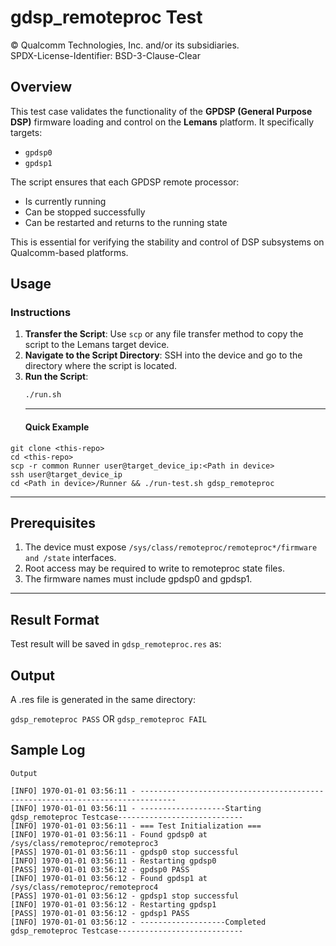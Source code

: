 # gdsp_remoteproc Test

© Qualcomm Technologies, Inc. and/or its subsidiaries.  
SPDX-License-Identifier: BSD-3-Clause-Clear

## Overview

This test case validates the functionality of the **GPDSP (General Purpose DSP)** firmware loading and control on the **Lemans** platform. It specifically targets:

- `gpdsp0`
- `gpdsp1`

The script ensures that each GPDSP remote processor:
- Is currently running
- Can be stopped successfully
- Can be restarted and returns to the running state

This is essential for verifying the stability and control of DSP subsystems on Qualcomm-based platforms.

## Usage

### Instructions

1. **Transfer the Script**: Use `scp` or any file transfer method to copy the script to the Lemans target device.
2. **Navigate to the Script Directory**: SSH into the device and go to the directory where the script is located.
3. **Run the Script**:
   ```sh
   ./run.sh
   ```
   ---
   #### Quick Example
```
git clone <this-repo>
cd <this-repo>
scp -r common Runner user@target_device_ip:<Path in device>
ssh user@target_device_ip
cd <Path in device>/Runner && ./run-test.sh gdsp_remoteproc
```
---
## Prerequisites
1. The device must expose `/sys/class/remoteproc/remoteproc*/firmware and /state` interfaces.
2. Root access may be required to write to remoteproc state files.
3. The firmware names must include gpdsp0 and gpdsp1.
 ---
 ## Result Format
Test result will be saved in `gdsp_remoteproc.res` as:  
## Output
A .res file is generated in the same directory:

`gdsp_remoteproc PASS`  OR   `gdsp_remoteproc FAIL`

## Sample Log
```
Output

[INFO] 1970-01-01 03:56:11 - ------------------------------------------------------------------------------
[INFO] 1970-01-01 03:56:11 - -------------------Starting gdsp_remoteproc Testcase----------------------------
[INFO] 1970-01-01 03:56:11 - === Test Initialization ===
[INFO] 1970-01-01 03:56:11 - Found gpdsp0 at /sys/class/remoteproc/remoteproc3
[PASS] 1970-01-01 03:56:11 - gpdsp0 stop successful
[INFO] 1970-01-01 03:56:11 - Restarting gpdsp0
[PASS] 1970-01-01 03:56:12 - gpdsp0 PASS
[INFO] 1970-01-01 03:56:12 - Found gpdsp1 at /sys/class/remoteproc/remoteproc4
[PASS] 1970-01-01 03:56:12 - gpdsp1 stop successful
[INFO] 1970-01-01 03:56:12 - Restarting gpdsp1
[PASS] 1970-01-01 03:56:12 - gpdsp1 PASS
[INFO] 1970-01-01 03:56:12 - -------------------Completed gdsp_remoteproc Testcase----------------------------
```